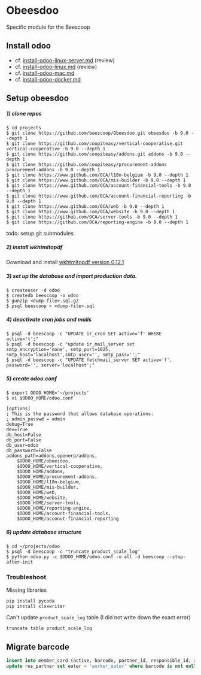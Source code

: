 # Obeesdoo
Specific module for the Beescoop

## Install odoo

- cf. [install-odoo-linux-server.md](install-odoo-linux-server.md) (review)
- cf. [install-odoo-linux.md](install-odoo.md) (review)
- cf. [install-odoo-mac.md](install-odoo-mac.md)
- cf. [install-odoo-docker.md](install-odoo-docker.md)

## Setup obeesdoo

##### 1) clone repos

```
$ cd projects
$ git clone https://github.com/beescoop/Obeesdoo.git obeesdoo -b 9.0 --depth 1
$ git clone https://github.com/coopiteasy/vertical-cooperative.git vertical-cooperative -b 9.0 --depth 1
$ git clone https://github.com/coopiteasy/addons.git addons -b 9.0 --depth 1
$ git clone https://github.com/coopiteasy/procurement-addons procurement-addons -b 9.0 --depth 1
$ git clone https://www.github.com/OCA/l10n-belgium -b 9.0 --depth 1
$ git clone https://www.github.com/OCA/mis-builder -b 9.0 --depth 1
$ git clone https://www.github.com/OCA/account-financial-tools -b 9.0 --depth 1
$ git clone https://www.github.com/OCA/account-financial-reporting -b 9.0 --depth 1
$ git clone https://www.github.com/OCA/web -b 9.0 --depth 1
$ git clone https://www.github.com/OCA/website -b 9.0 --depth 1
$ git clone https://github.com/OCA/server-tools -b 9.0 --depth 1
$ git clone https://github.com/OCA/reporting-engine -b 9.0 --depth 1
```

todo: setup git submodules

##### 2) install wkhtmltopdf

Download and install [wkhtmltopdf version 0.12.1](https://github.com/wkhtmltopdf/wkhtmltopdf/releases/0.12.1)

##### 3) set up the database and import production data.


```
$ createuser -d odoo
$ createdb beescoop -o odoo
$ gunzip <dump-file>.sql.gz
$ psql beescoop < <dump-file>.sql
```

##### 4) deactivate cron jobs and mails 

```
$ psql -d beescoop -c "UPDATE ir_cron SET active='f' WHERE active='t';"
$ psql -d beescoop -c "update ir_mail_server set smtp_encryption='none', smtp_port=1025, smtp_host='localhost',smtp_user='', smtp_pass='';"
$ psql -d beescoop -c "UPDATE fetchmail_server SET active='f', password='', server='localhost';"
```

##### 5) create odoo.conf

```
$ export ODOO_HOME='~/projects'
$ vi $ODOO_HOME/odoo.conf
```

```
[options]
; This is the password that allows database operations:
; admin_passwd = admin
debug=True
dev=True
db_host=False
db_port=False
db_user=odoo
db_password=False
addons_path=addons,openerp/addons,
    $ODOO_HOME/obeesdoo,
    $ODOO_HOME/vertical-cooperative,
    $ODOO_HOME/addons,
    $ODOO_HOME/procurement-addons,
    $ODOO_HOME/l10n-belgium,
    $ODOO_HOME/mis-builder,
    $ODOO_HOME/web,
    $ODOO_HOME/website,
    $ODOO_HOME/server-tools,
    $ODOO_HOME/reporting-engine,
    $ODOO_HOME/account-financial-tools,
    $ODOO_HOME/acconut-financial-reporting
```

##### 6) update database structure

```
$ cd ~/projects/odoo
$ psql -d beescoop -c "truncate product_scale_log"
$ python odoo.py -c $ODOO_HOME/odoo.conf -u all -d beescoop --stop-after-init
```

### Troubleshoot

 Missing libraries

 ```
 pip install pycoda
 pip install xlsxwriter
 ```

 Can't update `product_scale_log` table (I did not write down the exact error)

 ```
 truncate table product_scale_log
 ```

## Migrate barcode

```sql
insert into member_card (active, barcode, partner_id, responsible_id, activation_date) select 't', barcode, id, 1, '2016-01-01' from res_partner where barcode is not null;
update res_partner set eater = 'worker_eater' where barcode is not null;
```

